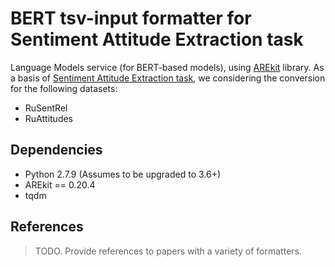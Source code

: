 # BERT tsv-input formatter for Sentiment Attitude Extraction task
    
Language Models service (for BERT-based models), using [AREkit](https://github.com/nicolay-r/AREkit) library.
As a basis of [Sentiment Attitude Extraction task](https://github.com/nicolay-r/RuSentRel), we considering the conversion for the following datasets:
* RuSentRel
* RuAttitudes

## Dependencies

* Python 2.7.9 (Assumes to be upgraded to 3.6+)
* AREkit == 0.20.4
* tqdm

## References
> TODO. Provide references to papers with a variety of formatters.
